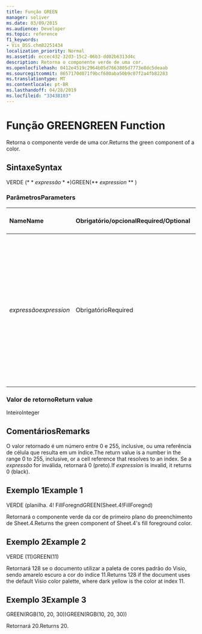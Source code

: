 ```yaml
---
title: Função GREEN
manager: soliver
ms.date: 03/09/2015
ms.audience: Developer
ms.topic: reference
f1_keywords:
- Vis_DSS.chm82251434
localization_priority: Normal
ms.assetid: eccec432-32d3-15c2-06b3-dd02b6313d4c
description: Retorna o componente verde de uma cor.
ms.openlocfilehash: 0412e4519c2964b05d7663805d7773e8dc5deaab
ms.sourcegitcommit: 8657170d071f9bcf680aba50b9c07f2a4fb82283
ms.translationtype: MT
ms.contentlocale: pt-BR
ms.lasthandoff: 04/28/2019
ms.locfileid: "33438103"
---
```

# <a name="green-function"></a><span data-ttu-id="0a481-103">Função GREEN</span><span class="sxs-lookup"><span data-stu-id="0a481-103">GREEN Function</span></span>

<span data-ttu-id="0a481-104">Retorna o componente verde de uma cor.</span><span class="sxs-lookup"><span data-stu-id="0a481-104">Returns the green component of a color.</span></span>
  
## <a name="syntax"></a><span data-ttu-id="0a481-105">Sintaxe</span><span class="sxs-lookup"><span data-stu-id="0a481-105">Syntax</span></span>

<span data-ttu-id="0a481-106">VERDE (\* \* *expressão* \* \*)</span><span class="sxs-lookup"><span data-stu-id="0a481-106">GREEN(\*\* *expression* \*\* )</span></span> 
  
### <a name="parameters"></a><span data-ttu-id="0a481-107">Parâmetros</span><span class="sxs-lookup"><span data-stu-id="0a481-107">Parameters</span></span>

|<span data-ttu-id="0a481-108">**Name**</span><span class="sxs-lookup"><span data-stu-id="0a481-108">**Name**</span></span>|<span data-ttu-id="0a481-109">**Obrigatório/opcional**</span><span class="sxs-lookup"><span data-stu-id="0a481-109">**Required/Optional**</span></span>|<span data-ttu-id="0a481-110">**Tipo de dados**</span><span class="sxs-lookup"><span data-stu-id="0a481-110">**Data Type**</span></span>|<span data-ttu-id="0a481-111">**Descrição**</span><span class="sxs-lookup"><span data-stu-id="0a481-111">**Description**</span></span>|
|:-----|:-----|:-----|:-----|
| <span data-ttu-id="0a481-112">_expressão_</span><span class="sxs-lookup"><span data-stu-id="0a481-112">_expression_</span></span> <br/> |<span data-ttu-id="0a481-113">Obrigatório</span><span class="sxs-lookup"><span data-stu-id="0a481-113">Required</span></span>  <br/> |<span data-ttu-id="0a481-114">**Vai**</span><span class="sxs-lookup"><span data-stu-id="0a481-114">**Varies**</span></span> <br/> |<span data-ttu-id="0a481-115">Um índice de uma cor na tabela de cores do documento, uma expressão que resolve para uma cor personalizada (como RGB ou HSL) ou uma referência a uma célula que contém um índice de cores ou um resultado de cor.</span><span class="sxs-lookup"><span data-stu-id="0a481-115">An index of a color in the document's color table, an expression that resolves to a custom color (such as RGB or HSL), or a reference to a cell that contains a color index or color result.</span></span>  <br/> |
   
### <a name="return-value"></a><span data-ttu-id="0a481-116">Valor de retorno</span><span class="sxs-lookup"><span data-stu-id="0a481-116">Return value</span></span>

<span data-ttu-id="0a481-117">Inteiro</span><span class="sxs-lookup"><span data-stu-id="0a481-117">Integer</span></span>
  
## <a name="remarks"></a><span data-ttu-id="0a481-118">Comentários</span><span class="sxs-lookup"><span data-stu-id="0a481-118">Remarks</span></span>

<span data-ttu-id="0a481-119">O valor retornado é um número entre 0 e 255, inclusive, ou uma referência de célula que resulta em um índice.</span><span class="sxs-lookup"><span data-stu-id="0a481-119">The return value is a number in the range 0 to 255, inclusive, or a cell reference that resolves to an index.</span></span> <span data-ttu-id="0a481-120">Se a *expressão* for inválida, retornará 0 (preto).</span><span class="sxs-lookup"><span data-stu-id="0a481-120">If  *expression*  is invalid, it returns 0 (black).</span></span> 
  
## <a name="example-1"></a><span data-ttu-id="0a481-121">Exemplo 1</span><span class="sxs-lookup"><span data-stu-id="0a481-121">Example 1</span></span>

<span data-ttu-id="0a481-122">VERDE (planilha. 4! FillForegnd</span><span class="sxs-lookup"><span data-stu-id="0a481-122">GREEN(Sheet.4!FillForegnd)</span></span>
  
<span data-ttu-id="0a481-123">Retornará o componente verde da cor de primeiro plano do preenchimento de Sheet.4.</span><span class="sxs-lookup"><span data-stu-id="0a481-123">Returns the green component of Sheet.4's fill foreground color.</span></span>
  
## <a name="example-2"></a><span data-ttu-id="0a481-124">Exemplo 2</span><span class="sxs-lookup"><span data-stu-id="0a481-124">Example 2</span></span>

<span data-ttu-id="0a481-125">VERDE (11)</span><span class="sxs-lookup"><span data-stu-id="0a481-125">GREEN(11)</span></span>
  
<span data-ttu-id="0a481-126">Retornará 128 se o documento utilizar a paleta de cores padrão do Visio, sendo amarelo escuro a cor do índice 11.</span><span class="sxs-lookup"><span data-stu-id="0a481-126">Returns 128 if the document uses the default Visio color palette, where dark yellow is the color at index 11.</span></span>
  
## <a name="example-3"></a><span data-ttu-id="0a481-127">Exemplo 3</span><span class="sxs-lookup"><span data-stu-id="0a481-127">Example 3</span></span>

<span data-ttu-id="0a481-128">GREEN(RGB(10, 20, 30))</span><span class="sxs-lookup"><span data-stu-id="0a481-128">GREEN(RGB(10, 20, 30))</span></span>
  
<span data-ttu-id="0a481-129">Retornará 20.</span><span class="sxs-lookup"><span data-stu-id="0a481-129">Returns 20.</span></span>
  

